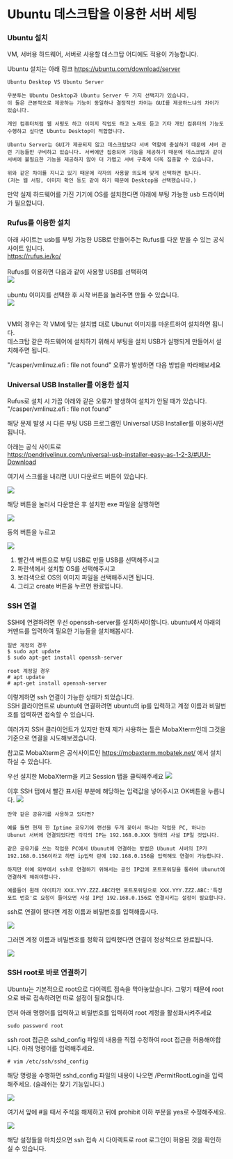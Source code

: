 # Ubuntu 데스크탑을 이용한 서버 세팅

### Ubuntu 설치

VM, 서버용 하드웨어, 서버로 사용할 데스크탑 어디에도 적용이 가능합니다.

Ubuntu 설치는 아래 링크
https://ubuntu.com/download/server

    Ubuntu Desktop VS Ubuntu Server
    
    우분투는 Ubuntu Desktop과 Ubuntu Server 두 가지 선택지가 있습니다.
    이 둘은 근본적으로 제공하는 기능이 동일하나 결정적인 차이는 GUI를 제공하느냐의 차이가 있습니다.

    개인 컴퓨터처럼 웹 서핑도 하고 이미지 작업도 하고 노래도 듣고 기타 개인 컴퓨터의 기능도 수행하고 싶다면 Ubuntu Desktop이 적합합니다.
    
    Ubuntu Server는 GUI가 제공되지 않고 데스크탑보다 서버 역할에 충실하기 때문에 서버 관련 기능들만 구비하고 있습니다. 서버에만 집중되어 기능을 제공하기 때문에 데스크탑과 같이 서버에 불필요한 기능을 제공하지 않아 더 가볍고 서버 구축에 더욱 집중할 수 있습니다.

    위와 같은 차이를 지니고 있기 때문에 각자의 사용할 의도에 맞게 선택하면 됩니다.
    (저는 웹 서핑, 이미지 확인 등도 같이 하기 때문에 Desktop을 선택했습니다.)

만약 실제 하드웨어를 가진 기기에 OS를 설치한다면 아래에 부팅 가능한 usb 드라이버가 필요합니다.<br>

### Rufus를 이용한 설치

아래 사이트는 usb를 부팅 가능한 USB로 만들어주는 Rufus를 다운 받을 수 있는 공식 사이트 입니다.<br>
https://rufus.ie/ko/
<br><br>
Rufus를 이용하면 다음과 같이 사용할 USB를 선택하여<br>
<img src="./image/rufus1.png"><br>
<br>ubuntu 이미지를 선택한 후 시작 버튼을 눌러주면 만들 수 있습니다.<br>
<img src="./image/rufus2.png"><br>
<br>

VM의 경우는 각 VM에 맞는 설치법 대로 Ubunut 이미지를 마운트하여 설치하면 됩니다.<br> 
데스크탑 같은 하드웨어에 설치하기 위해서 부팅을 설치 USB가 실행되게 만들어서 설치해주면 됩니다.<br>

"/casper/vmlinuz.efi : file not found" 오류가 발생하면 다음 방법을 따라해보세요

### Universal USB Installer를 이용한 설치

Rufus로 설치 시 가끔 아래와 같은 오류가 발생하여 설치가 안될 때가 있습니다.
 "/casper/vmlinuz.efi : file not found"

해당 문제 발생 시 다른 부팅 USB 프로그램인 Universal USB Installer를 이용하시면 됩니다.

아래는 공식 사이트로<br>
https://pendrivelinux.com/universal-usb-installer-easy-as-1-2-3/#UUI-Download<br>

여기서 스크롤을 내리면 UUI 다운로드 버튼이 있습니다.

<img src="./image/uui1.png">

해당 버튼을 눌러서 다운받은 후 설치한 exe 파일을 실행하면

<img src="./image/uui2.png">

동의 버튼을 누르고

<img src="./image/uui3.png">

1. 빨간색 버튼으로 부팅 USB로 만들 USB를 선택해주시고
2. 파란색에서 설치할 OS를 선택해주시고
3. 보라색으로 OS의 이미지 파일을 선택해주시면 됩니다.
4. 그리고 create 버튼을 누르면 완료입니다.


### SSH 연결

SSH에 연결하려면 우선 openssh-server를 설치하셔야합니다. ubuntu에서 아래의 커맨드를 입력하여 필요한 기능들을 설치해봅시다.

```
일반 계정의 경우
$ sudo apt update
$ sudo apt-get install openssh-server

root 계정일 경우
# apt update
# apt-get install openssh-server
```

이렇게하면 ssh 연결이 가능한 상태가 되었습니다.<br>
SSH 클라이언트로 ubuntu에 연결하려면 ubuntu의 ip를 입력하고 계정 이름과 비밀번호를 입력하면 접속할 수 있습니다.

여러가지 SSH 클라이언트가 있지만 현재 제가 사용하는 툴은 MobaXterm인데 그것을 기준으로 연결을 시도해보겠습니다.

참고로 MobaXterm은 공식사이트인 https://mobaxterm.mobatek.net/ 에서 설치하실 수 있습니다.

우선 설치한 MobaXterm을 키고 Session 탭을 클릭해주세요
<img src="./image/moba1.png">

이후 SSH 탭에서 빨간 표시된 부분에 해당하는 입력값을 넣어주시고 OK버튼을 누릅니다.
<img src="./image/moba2.png">

    만약 같은 공유기를 사용하고 있다면?

    예를 들면 현재 한 Iptime 공유기에 랜선을 두개 꽂아서 하나는 작업용 PC, 하나는 Ubunut 서버에 연결되었다면 각각의 IP는 192.168.0.XXX 형태의 사설 IP일 것입니다.

    같은 공유기를 쓰는 작업용 PC에서 Ubunut에 연결하는 방법은 Ubunut 서버의 IP가 192.168.0.156이라고 하면 ip입력 란에 192.168.0.156을 입력해도 연결이 가능합니다.

    하지만 아예 외부에서 ssh로 연결하기 위해서는 공인 IP값에 포트포워딩을 통하여 Ubunut에 연결하게 해줘야합니다.

    예를들어 원래 아이피가 XXX.YYY.ZZZ.ABC라면 포트포워딩으로 XXX.YYY.ZZZ.ABC:'특정 포트 번호'로 요청이 들어오면 사설 IP인 192.168.0.156로 연결시키는 설정이 필요합니다.

ssh로 연결이 됐다면 계정 이름과 비밀번호를 입력해줍시다.<br>

<img src="./image/moba3.png">

그러면 계정 이름과 비밀번호를 정확히 입력했다면 연결이 정상적으로 완료됩니다.

<img src="./image/moba4.png">

### SSH root로 바로 연결하기

Ubuntu는 기본적으로 root으로 다이렉트 접속을 막아놓았습니다. 그렇기 때문에 root으로 바로 접속하려면 따로 설정이 필요합니다.

먼저 아래 명령어를 입력하고 비밀번호를 입력하여 root 계정을 활성화시켜주세요
```
sudo password root
```

ssh root 접근은 sshd_config 파일의 내용을 직접 수정하여 root 접근을 허용해야합니다. 아래 명령어를 입력해주세요.

```
# vim /etc/ssh/sshd_config
```

해당 명령을 수행하면 sshd_config 파일의 내용이 나오면 /PermitRootLogin을 입력해주세요. (슬래쉬는 찾기 기능입니다.)<br>

<img src="./image/root1.png">

여기서 앞에 #을 때서 주석을 해제하고 뒤에 prohibit 이하 부분을 yes로 수정해주세요.

<img src="./image/root2.png">

해당 설정들을 마치셨으면 ssh 접속 시 다이렉트로 root 로그인이 허용된 것을 확인하실 수 있습니다.